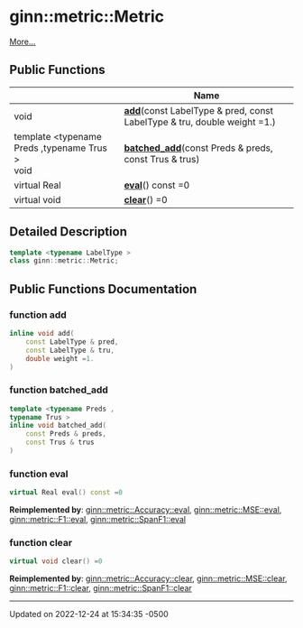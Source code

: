 # ginn::metric::Metric


 [More...](#detailed-description)

## Public Functions

<span class="api-table">

|                | Name           |
| -------------- | -------------- |
| void | **[add](api/Classes/classginn_1_1metric_1_1_metric.md#function-add)**(const LabelType & pred, const LabelType & tru, double weight =1.) |
| template <typename Preds ,typename Trus \> <br>void | **[batched_add](api/Classes/classginn_1_1metric_1_1_metric.md#function-batched_add)**(const Preds & preds, const Trus & trus) |
| virtual Real | **[eval](api/Classes/classginn_1_1metric_1_1_metric.md#function-eval)**() const =0 |
| virtual void | **[clear](api/Classes/classginn_1_1metric_1_1_metric.md#function-clear)**() =0 |


</span>

## Detailed Description

```cpp
template <typename LabelType >
class ginn::metric::Metric;
```

## Public Functions Documentation

### function add

```cpp
inline void add(
    const LabelType & pred,
    const LabelType & tru,
    double weight =1.
)
```


### function batched_add

```cpp
template <typename Preds ,
typename Trus >
inline void batched_add(
    const Preds & preds,
    const Trus & trus
)
```


### function eval

```cpp
virtual Real eval() const =0
```


**Reimplemented by**: [ginn::metric::Accuracy::eval](api/Classes/classginn_1_1metric_1_1_accuracy.md#function-eval), [ginn::metric::MSE::eval](api/Classes/classginn_1_1metric_1_1_m_s_e.md#function-eval), [ginn::metric::F1::eval](api/Classes/classginn_1_1metric_1_1_f1.md#function-eval), [ginn::metric::SpanF1::eval](api/Classes/classginn_1_1metric_1_1_span_f1.md#function-eval)


### function clear

```cpp
virtual void clear() =0
```


**Reimplemented by**: [ginn::metric::Accuracy::clear](api/Classes/classginn_1_1metric_1_1_accuracy.md#function-clear), [ginn::metric::MSE::clear](api/Classes/classginn_1_1metric_1_1_m_s_e.md#function-clear), [ginn::metric::F1::clear](api/Classes/classginn_1_1metric_1_1_f1.md#function-clear), [ginn::metric::SpanF1::clear](api/Classes/classginn_1_1metric_1_1_span_f1.md#function-clear)


-------------------------------

Updated on 2022-12-24 at 15:34:35 -0500